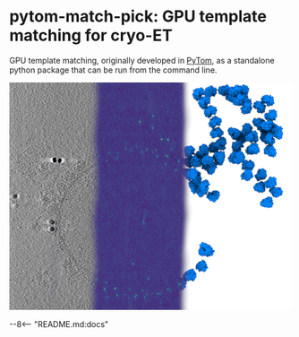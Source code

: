 # pytom-match-pick: GPU template matching for cryo-ET

GPU template matching, originally developed in [PyTom](https://github.com/SBC-Utrecht/PyTom), as a standalone python package that can be run from the command line.

![cover_image](images/tomo200528_100_illustration.png)

--8<-- "README.md:docs"
